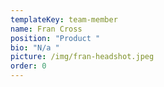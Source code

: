 ```yaml
---
templateKey: team-member
name: Fran Cross
position: "Product "
bio: "N/a "
picture: /img/fran-headshot.jpeg
order: 0
---
```

